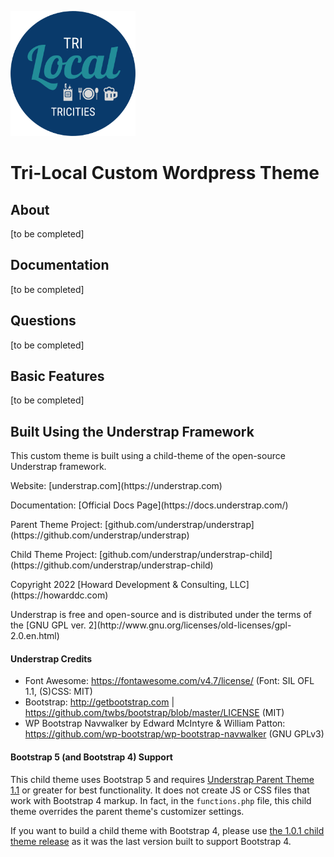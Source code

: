 <p><img src="../assets/logos/logo-blue.png" width="200" height="auto"></p>

# Tri-Local Custom Wordpress Theme  

## About

[to be completed]

## Documentation
  
[to be completed]

## Questions

[to be completed]

## Basic Features

[to be completed]

## Built Using the Understrap Framework

<p>This custom theme is built using a child-theme of the open-source Understrap framework.</p>

<p>Website: [understrap.com](https://understrap.com)</p>
<p>Documentation: [Official Docs Page](https://docs.understrap.com/)</p>
<p>Parent Theme Project: [github.com/understrap/understrap](https://github.com/understrap/understrap)</p>
<p>Child Theme Project: [github.com/understrap/understrap-child](https://github.com/understrap/understrap-child)</p>

<p>Copyright 2022 [Howard Development & Consulting, LLC](https://howarddc.com)</p>
<p>Understrap is free and open-source and is distributed under the terms of the [GNU GPL ver. 2](http://www.gnu.org/licenses/old-licenses/gpl-2.0.en.html)</p>

#### Understrap Credits

- Font Awesome: https://fontawesome.com/v4.7/license/ (Font: SIL OFL 1.1, (S)CSS: MIT)
- Bootstrap: http://getbootstrap.com | https://github.com/twbs/bootstrap/blob/master/LICENSE (MIT)
- WP Bootstrap Navwalker by Edward McIntyre & William Patton: https://github.com/wp-bootstrap/wp-bootstrap-navwalker (GNU GPLv3)

#### Bootstrap 5 (and Bootstrap 4) Support

This child theme uses Bootstrap 5 and requires [Understrap Parent Theme 1.1](https://wordpress.org/themes/understrap) or greater for best functionality. It does not create JS or CSS files that work with Bootstrap 4 markup. In fact, in the `functions.php` file, this child theme overrides the parent theme's customizer settings.

If you want to build a child theme with Bootstrap 4, please use [the 1.0.1 child theme release](https://github.com/understrap/understrap-child/releases/tag/v1.0.1) as it was the last version built to support Bootstrap 4.